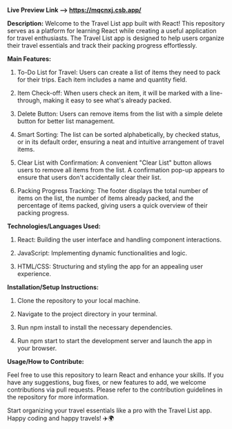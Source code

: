 **Live Preview Link --> https://mqcnxj.csb.app/**

**Description:**
Welcome to the Travel List app built with React! This repository serves as a platform for learning React while creating a useful application for travel enthusiasts. The Travel List app is designed to help users organize their travel essentials and track their packing progress effortlessly.

**Main Features:**

1. To-Do List for Travel: Users can create a list of items they need to pack for their trips. Each item includes a name and quantity field.

2. Item Check-off: When users check an item, it will be marked with a line-through, making it easy to see what's already packed.

3. Delete Button: Users can remove items from the list with a simple delete button for better list management.

4. Smart Sorting: The list can be sorted alphabetically, by checked status, or in its default order, ensuring a neat and intuitive arrangement of travel items.
  
5. Clear List with Confirmation: A convenient "Clear List" button allows users to remove all items from the list. A confirmation pop-up appears to ensure that users don't accidentally clear their list.

6. Packing Progress Tracking: The footer displays the total number of items on the list, the number of items already packed, and the percentage of items packed, giving users a quick overview of their packing progress.

**Technologies/Languages Used:**

1. React: Building the user interface and handling component interactions.

2. JavaScript: Implementing dynamic functionalities and logic.

3. HTML/CSS: Structuring and styling the app for an appealing user experience.

**Installation/Setup Instructions:**

1. Clone the repository to your local machine.

2. Navigate to the project directory in your terminal.

3. Run npm install to install the necessary dependencies.

4. Run npm start to start the development server and launch the app in your browser.

**Usage/How to Contribute:**

Feel free to use this repository to learn React and enhance your skills. If you have any suggestions, bug fixes, or new features to add, we welcome contributions via pull requests. Please refer to the contribution guidelines in the repository for more information.

Start organizing your travel essentials like a pro with the Travel List app. Happy coding and happy travels! ✈️🌍

